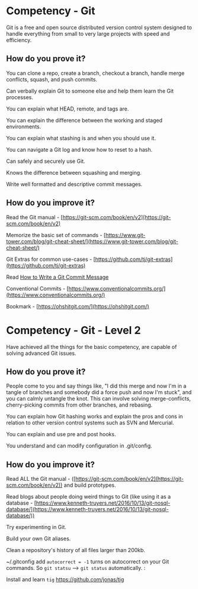 # Competency - Git

Git is a free and open source distributed version control system designed to handle everything from small to very large projects with speed and efficiency.

## How do you prove it?

You can clone a repo, create a branch, checkout a branch, handle merge conflicts, squash, and push commits.

Can verbally explain Git to someone else and help them learn the Git processes.

You can explain what HEAD, remote, and tags are.

You can explain the difference between the working and staged environments.

You can explain what stashing is and when you should use it. 

You can navigate a Git log and know how to reset to a hash.

Can safely and securely use Git.

Knows the difference between squashing and merging.

Write well formatted and descriptive commit messages.

## How do you improve it?

Read the Git manual - [https://git-scm.com/book/en/v2](https://git-scm.com/book/en/v2)

Memorize the basic set of commands - [https://www.git-tower.com/blog/git-cheat-sheet/](https://www.git-tower.com/blog/git-cheat-sheet/)

Git Extras for common use-cases - [https://github.com/tj/git-extras](https://github.com/tj/git-extras)

Read [How to Write a Git Commit Message](https://chris.beams.io/posts/git-commit/)

Conventional Commits - [https://www.conventionalcommits.org/](https://www.conventionalcommits.org/)

Bookmark - [https://ohshitgit.com/](https://ohshitgit.com/)

# Competency - Git - Level 2

Have achieved all the things for the basic competency, are capable of solving advanced Git issues.

## How do you prove it?

People come to you and say things like, "I did this merge and now I'm in a tangle of branches and somebody did a force push and now I'm stuck", and you can calmly untangle the knot. This can involve solving merge-conflicts, cherry-picking commits from other branches, and rebasing.

You can explain how Git hashing works and explain the pros and cons in relation to other version control systems such as SVN and Mercurial.

You can explain and use pre and post hooks.

You understand and can modify configuration in .git/config.

## How do you improve it?

Read ALL the Git manual - ([https://git-scm.com/book/en/v2](https://git-scm.com/book/en/v2)) and build prototypes.

Read blogs about people doing weird things to Git (like using it as a database - [https://www.kenneth-truyers.net/2016/10/13/git-nosql-database/](https://www.kenneth-truyers.net/2016/10/13/git-nosql-database/)) 

Try experimenting in Git.

Build your own Git aliases.

Clean a repository's history of all files larger than 200kb.

~/.gitconfig add `autocorrect = -1` turns on autocorrect on your Git commands. So `git statsu` --> `git status` automatically.  :

Install and learn `tig` https://github.com/jonas/tig
